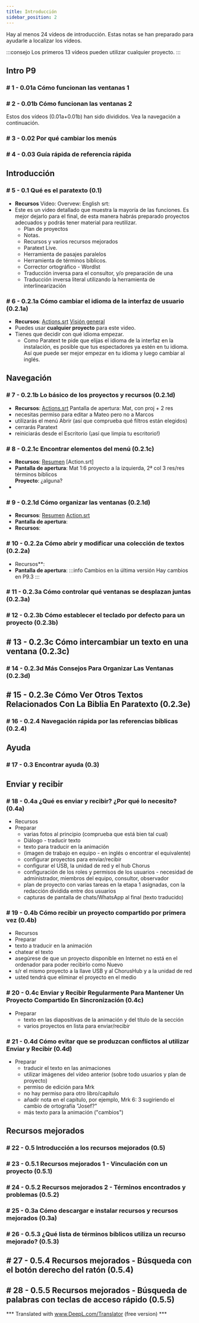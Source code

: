 ```yaml
---
títle: Introducción
sidebar_position: 2
---
```


Hay al menos 24 vídeos de introducción. Estas notas se han preparado para ayudarle a localizar los vídeos. 

:::consejo
Los primeros 13 vídeos pueden utilizar cualquier proyecto.
:::

## Intro P9
### \# 1 - 0.01a Cómo funcionan las ventanas 1
### \# 2 - 0.01b Cómo funcionan las ventanas 2
Estos dos vídeos (0.01a+0.01b) han sido divididos. Vea la navegación a continuación.
### \# 3 - 0.02 Por qué cambiar los menús

### \# 4 - 0.03 Guía rápida de referencia rápida

## Introducción
### \# 5 - 0.1 Qué es el paratexto (0.1)
- **Recursos** Vídeo: 
Overvew: 
English srt:
- Este es un video detallado que muestra la mayoría de las funciones. Es mejor dejarlo para el final, de esta manera habrás preparado proyectos adecuados y podrás tener material para reutilizar.
  - Plan de proyectos
  - Notas.
  - Recursos y varios recursos mejorados 
  - Paratext Live.
  - Herramienta de pasajes paralelos
  - Herramienta de términos bíblicos.
  - Corrector ortográfico - Wordlst
  - Traducción inversa para el consultor, y/o preparación de una 
  - Traducción inversa literal utilizando la herramienta de interlinearización

### \# 6 - 0.2.1a Cómo cambiar el idioma de la interfaz de usuario (0.2.1a)
- **Recursos**: [Actions.srt](https://drive.google.com/file/d/1hEjpYx-P-NpScsRiBwO-kadRXR7Ga-Ty/view?usp=sharing)
[Visión general](https://docs.google.com/spreadsheets/d/1cGMmFm7l19GTHg7vvKA1bQMjRRCfKacJ/edit?usp=sharing&ouid=103165771678697843902&rtpof=true&sd=true)
- Puedes usar **cualquier proyecto** para este video.
- Tienes que decidir con qué idioma empezar.  
    - Como Paratext te pide que elijas el idioma de la interfaz en la instalación, es posible que tus espectadores ya estén en tu idioma. Así que puede ser mejor empezar en tu idioma y luego cambiar al inglés.

## Navegación
### \# 7 - 0.2.1b Lo básico de los proyectos y recursos (0.2.1d)
- **Recursos**: [Actions.srt](https://drive.google.com/file/d/1hEjpYx-P-NpScsRiBwO-kadRXR7Ga-Ty/view?usp=sharing)
Pantalla de apertura: Mat, con proj + 2 res  
- necesitas permiso para editar a Mateo pero no a Marcos
- utilizarás el menú Abrir (así que comprueba qué filtros están elegidos)
- cerrarás Paratext
- reiniciarás desde el Escritorio (¡así que limpia tu escritorio!)

### \# 8 - 0.2.1c Encontrar elementos del menú (0.2.1c)
- **Recursos**: [Resumen](https://jennibeadle.github.io/paratextmanual/docs/next/Video-summaries/navigation/0.2.1a)
[Action.srt]   
- **Pantalla de apertura**: Mat 1:6 proyecto a la izquierda, 2ª col 3 res/res términos bíblicos   
**Proyecto**: ¿alguna?
- 

### \# 9 - 0.2.1d Cómo organizar las ventanas (0.2.1d)
- **Recursos**: [Resumen](https://drive.google.com/file/d/1XgF88AYJcwdz89SKQ5nj0-0riR_CnQxW/view?usp=sharing) [Action.srt](https://drive.google.com/file/d/1suyguV5hxTU7dEGT_RMBoIRLeFLLjfdK/view?usp=sharing)  
- **Pantalla de apertura**: 
- **Recursos**:  

### \# 10 - 0.2.2a Cómo abrir y modificar una colección de textos (0.2.2a)
- Recursos**:  
- **Pantalla de apertura**: 
:::info Cambios en la última versión
Hay cambios en P9.3
:::
### \# 11 - 0.2.3a Cómo controlar qué ventanas se desplazan juntas (0.2.3a)
### \# 12 - 0.2.3b Cómo establecer el teclado por defecto para un proyecto (0.2.3b)
## \# 13 - 0.2.3c Cómo intercambiar un texto en una ventana (0.2.3c)
### \# 14 - 0.2.3d Más Consejos Para Organizar Las Ventanas (0.2.3d)
## \# 15 - 0.2.3e Cómo Ver Otros Textos Relacionados Con La Biblia En Paratexto (0.2.3e)
### \# 16 - 0.2.4 Navegación rápida por las referencias bíblicas (0.2.4)

## Ayuda
### \# 17 - 0.3 Encontrar ayuda (0.3)

## Enviar y recibir
### \# 18 - 0.4a ¿Qué es enviar y recibir? ¿Por qué lo necesito? (0.4a)
- Recursos
- Preparar
  - varias fotos al principio (comprueba que está bien tal cual)
  - Diálogo - traducir texto
  - texto para traducir en la animación
  - (imagen de trabajo en equipo - en inglés o encontrar el equivalente)
  - configurar proyectos para enviar/recibir
  - configurar el USB, la unidad de red y el hub Chorus
  - configuración de los roles y permisos de los usuarios - necesidad de administrador, miembros del equipo, consultor, observador
  - plan de proyecto con varias tareas en la etapa 1 asignadas, con la redacción dividida entre dos usuarios
  - capturas de pantalla de chats/WhatsApp al final (texto traducido) 

### \# 19 - 0.4b Cómo recibir un proyecto compartido por primera vez (0.4b)
- Recursos
- Preparar
- texto a traducir en la animación
- chatear el texto
- asegúrese de que un proyecto disponible en Internet no está en el ordenador para poder recibirlo como Nuevo
- s/r el mismo proyecto a la llave USB y al ChorusHub y a la unidad de red
- usted tendrá que eliminar el proyecto en el medio

### \# 20 - 0.4c Enviar y Recibir Regularmente Para Mantener Un Proyecto Compartido En Sincronización (0.4c)
- Preparar
  - texto en las diapositivas de la animación y del título de la sección
  - varios proyectos en lista para enviar/recibir

### \# 21 - 0.4d Cómo evitar que se produzcan conflictos al utilizar Enviar y Recibir (0.4d)
- Preparar
  - traducir el texto en las animaciones
  - utilizar imágenes del vídeo anterior (sobre todo usuarios y plan de proyecto)
  - permiso de edición para Mrk
  - no hay permiso para otro libro/capítulo
  - añadir nota en el capítulo, por ejemplo, Mrk 6: 3 sugiriendo el cambio de ortografía "Josef?"
  - más texto para la animación ("cambios")

## Recursos mejorados
### \# 22 - 0.5 Introducción a los recursos mejorados (0.5)

### \# 23 - 0.5.1 Recursos mejorados 1 - Vinculación con un proyecto (0.5.1)
### \# 24 - 0.5.2 Recursos mejorados 2 - Términos encontrados y problemas (0.5.2)
### \# 25 - 0.3a Cómo descargar e instalar recursos y recursos mejorados (0.3a)
### \# 26 - 0.5.3 ¿Qué lista de términos bíblicos utiliza un recurso mejorado? (0.5.3)
## \# 27 - 0.5.4 Recursos mejorados - Búsqueda con el botón derecho del ratón (0.5.4)
## \# 28 - 0.5.5 Recursos mejorados - Búsqueda de palabras con teclas de acceso rápido (0.5.5)

*** Translated with www.DeepL.com/Translator (free version) ***
